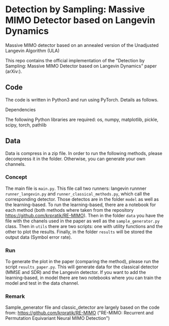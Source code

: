 # Detection by Sampling: Massive MIMO Detector based on Langevin Dynamics

Massive MIMO detector based on an annealed version of the Unadjusted Langevin Algorithm (ULA)

This repo contains the official implementation of the "Detection by Sampling: Massive MIMO Detector based on Langevin Dynamics" paper (arXiv:).

## Code

The code is written in Python3 and run using PyTorch. Details as follows.

Dependencies

The following Python libraries are required: os, numpy, matplotlib, pickle, scipy, torch, pathlib

## Data

Data is compress in a zip file. In order to run the following methods, please decompress it in the folder. Otherwise, you can generate your own channels. 

### Concept

The main file is ```main.py```. This file call two runners: langevin runnner ```runner_langevin.py``` and ```runner_classical_methods.py```, which call the corresponding detector. Those detectos are in the folder ```model``` as well as the learning-based. To run the learning-based, there are a notebook for each method (both methods where taken from the repository https://github.com/krpratik/RE-MIMO). Then in the folder ```data``` you have the file with the chanels used in the paper as well as the ```sample_generator.py``` class. Then in ```utils``` there are two scripts: one with utility functions and the other to plot the results. Finally, in the folder ```results``` will be stored the output data (Symbol error rate).

### Run

To generate the plot in the paper (comparing the method), please run the script ```results_paper.py```. This will generate data for the classical detector (MMSE and SDR) and the Langevin detector. If you want to add the learning-based, in model there are two notebooks where you can train the model and test in the data channel.


### Remark

Sample_generator file and classic_detector are largely based on the code from: https://github.com/krpratik/RE-MIMO ("RE-MIMO: Recurrent and Permutation Equivariant Neural MIMO Detection")
